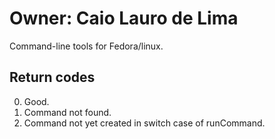 # Owner: Caio Lauro de Lima

Command-line tools for Fedora/linux.

## Return codes

0. Good.
1. Command not found.
2. Command not yet created in switch case of runCommand.
